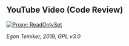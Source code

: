 ## YouTube Video (Code Review)

[![Proxy: ReadOnlySet](https://img.youtube.com/vi/VLvlRJWWhSk/0.jpg)](https://www.youtube.com/watch?v=VLvlRJWWhSk)



*Egon Teiniker, 2019, GPL v3.0*
